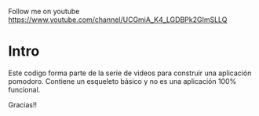 Follow me on youtube https://www.youtube.com/channel/UCGmiA_K4_LGDBPk2GImSLLQ

# Intro
Este codigo forma parte de la serie de videos para construir una aplicación pomodoro. Contiene un esqueleto básico y no es una aplicación 100% funcional.

Gracias!!

